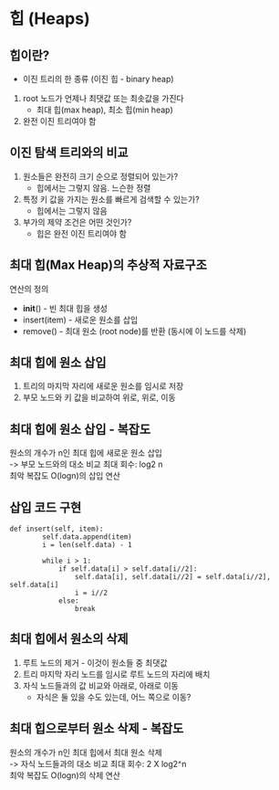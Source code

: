 힙 (Heaps)
========
힙이란?
---
- 이진 트리의 한 종류 (이진 힙 - binary heap)
1. root 노드가 언제나 최댓값 또는 최솟값을 가진다
	- 최대 힙(max heap), 최소 힙(min heap)
2. 완전 이진 트리여야 함

이진 탐색 트리와의 비교
------
1. 원소들은 완전히 크기 순으로 정렬되어 있는가?
	- 힙에서는 그렇지 않음. 느슨한 정렬
2. 특정 키 값을 가지는 원소를 빠르게 검색할 수 있는가?
	- 힙에서는 그렇지 않음
3. 부가의 제약 조건은 어떤 것인가?
	- 힙은 완전 이진 트리여야 함

최대 힙(Max Heap)의 추상적 자료구조
----------
연산의 정의
- __init__() - 빈 최대 힙을 생성
- insert(item) - 새로운 원소를 삽입
- remove() - 최대 원소 (root node)를 반환 (동시에 이 노드를 삭제)

최대 힙에 원소 삽입
----------
1. 트리의 마지막 자리에 새로운 원소를 임시로 저장
2. 부모 노드와 키 값을 비교하여 위로, 위로, 이동

최대 힙에 원소 삽입 - 복잡도
----------
원소의 개수가 n인 최대 힙에 새로운 원소 삽입  
-> 부모 노드와의 대소 비교 최대 회수: log2 n  
최악 복잡도 O(logn)의 삽입 연산

삽입 코드 구현
-------
```
def insert(self, item):
        self.data.append(item)
        i = len(self.data) - 1
        
        while i > 1:
            if self.data[i] > self.data[i//2]:
                self.data[i], self.data[i//2] = self.data[i//2], self.data[i]
                i = i//2
            else:
                break
```

최대 힙에서 원소의 삭제
----------
1. 루트 노드의 제거 - 이것이 원소들 중 최댓값
2. 트리 마지막 자리 노드를 임시로 루트 노드의 자리에 배치
3. 자식 노드들과의 값 비교와 아래로, 아래로 이동
	- 자식은 둘 있을 수도 있는데, 어느 쪽으로 이동? 

최대 힙으로부터 원소 삭제 - 복잡도
-------------
원소의 개수가 n인 최대 힙에서 최대 원소 삭제  
-> 자식 노드들과의 대소 비교 최대 회수: 2 X log2^n  
최악 복잡도 O(logn)의 삭제 연산

